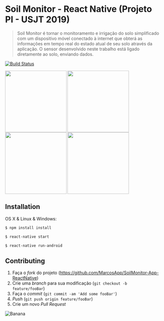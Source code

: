 # Soil Monitor - React Native (Projeto PI - USJT 2019)
> Soil Monitor é tornar o monitoramento e irrigação do solo simplificado com um
dispositivo móvel conectado à internet que obterá as informações em tempo real do estado atual de seu solo através da aplicação. O sensor desenvolvido neste trabalho está ligado diretamente ao solo, enviando dados.

[![Build Status][travis-image]][travis-url]

<img align="left" src="https://raw.githubusercontent.com/MarcosApp/SoilMonitor-App-ReactNative/ad3554e171c3c33ce7de026ba3a6e6ce0a09112e/rawimagemgit/imagem4.jpeg" width="200"/>
<img align="left" src="https://raw.githubusercontent.com/MarcosApp/SoilMonitor-App-ReactNative/ad3554e171c3c33ce7de026ba3a6e6ce0a09112e/rawimagemgit/imagem3.jpeg" width="200"/>
<img align="left" src="https://raw.githubusercontent.com/MarcosApp/SoilMonitor-App-ReactNative/ad3554e171c3c33ce7de026ba3a6e6ce0a09112e/rawimagemgit/imagem2.jpeg" width="200"/>
<img src="https://raw.githubusercontent.com/MarcosApp/SoilMonitor-App-ReactNative/ad3554e171c3c33ce7de026ba3a6e6ce0a09112e/rawimagemgit/imagem1.jpeg" width="200"/>

## Installation

OS X & Linux & Windows:

```sh
$ npm install install
```
```sh
$ react-native start
```
```sh
$ react-native run-android
```

## Contributing

1. Faça o _fork_ do projeto (<https://github.com/MarcosApp/SoilMonitor-App-ReactNative>)
2. Crie uma _branch_ para sua modificação (`git checkout -b feature/fooBar`)
3. Faça o _commit_ (`git commit -am 'Add some fooBar'`)
4. _Push_ (`git push origin feature/fooBar`)
5. Crie um novo _Pull Request_


<!-- Markdown link & img dfn's -->
[npm-image]: https://img.shields.io/npm/v/datadog-metrics.svg?style=flat-square
[npm-url]: https://npmjs.org/package/datadog-metrics
[npm-downloads]: https://img.shields.io/npm/dm/datadog-metrics.svg?style=flat-square
[travis-image]: https://img.shields.io/travis/dbader/node-datadog-metrics/master.svg?style=flat-square
[travis-url]: https://travis-ci.org/dbader/node-datadog-metrics
[wiki]: https://github.com/yourname/yourproject/wiki


![Banana](http://cdn.osxdaily.com/wp-content/uploads/2013/07/dancing-banana.gif)
